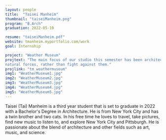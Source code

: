 ```yaml
---
layout: people
title:  "Taisei Manheim"
thumbnail: "taiseiManheim.png"
program: "B.Arch"
graduation: 2022-05-19

resume: "taiseiManheim.pdf"
website: tmanheim.myportfolio.com/work
goal: Internship

project: "Weather Museum"
projtext: "The main focus of our studio this semester has been architecture as a part of the whole planet’s ecology. With sea levels rising with climate change, 6 Mile Island becomes a testing ground for new types of forms and infrastructure to work harmoneously with
natural forces, rather than fight against them."
projlink: "tm_weathermuseum"
img1: "WeatherMuseum1.jpg"
img2: "WeatherMuseum2.jpg"
img3: "WeatherMuseum3.jpg"
img4: "WeatherMuseum4.jpg"
img5: "WeatherMuseum5.jpg"
---
```


Taisei (Tai) Manheim is a third year student that is set to graduate in 2022 with a Bachelor's Degree in Architecture.  He is from New York City and has a twin brother and two cats.  In his free time he loves to travel, take pictures, find new music to listen to, and explore New York City and Pittsburgh.  He is passionate about the blend of architecture and other fields such as art, music, and science.

